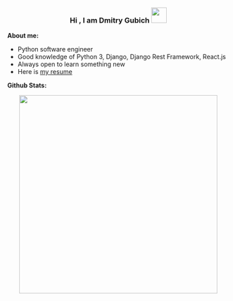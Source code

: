 
<h3 align="center"><b>Hi , I am Dmitry Gubich </b><img src="https://media.giphy.com/media/hvRJCLFzcasrR4ia7z/giphy.gif" width="35"></h3>

**About me:**
- Python software engineer
- Good knowledge of Python 3, Django, Django Rest Framework, React.js
- Always open to learn something new
- Here is [my resume](https://read.cv/dmitrygubich)

**Github Stats:**
<div align="center">
<a href="https://github.com/DmitryGubich/">
  <img src="https://github-readme-stats.vercel.app/api?username=DmitryGubich&include_all_commits=true&count_private=true&show_icons=true&line_height=20&title_color=7A7ADB&icon_color=2234AE&text_color=D3D3D3&bg_color=0,000000,130F40" width="450"/>
</a>
</div>
